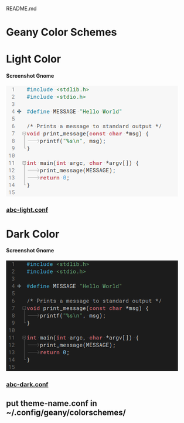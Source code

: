 README.md
###
# Geany Color Schemes

# Light Color
#### Screenshot Gnome
![screenshot light theme](abc-light.png)
### [abc-light.conf](abc-light.conf)


# Dark Color
#### Screenshot Gnome
![screenshot dark theme](abc-dark.png)
### [abc-dark.conf](abc-dark.conf)


## put theme-name.conf in ~/.config/geany/colorschemes/


